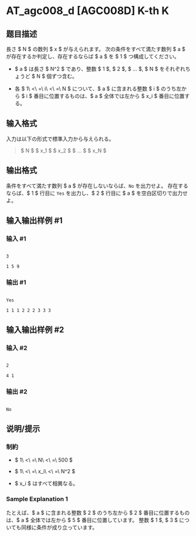 # AT_agc008_d [AGC008D] K-th K

## 题目描述

[problemUrl]: https://atcoder.jp/contests/agc008/tasks/agc008_d

長さ $ N $ の数列 $ x $ が与えられます。 次の条件をすべて満たす数列 $ a $ が存在するか判定し、存在するならば $ a $ を $ 1 $ つ構成してください。

- $ a $ は長さ $ N^2 $ であり、整数 $ 1 $, $ 2 $, $ ... $, $ N $ をそれぞれちょうど $ N $ 個ずつ含む。
- 各 $ 1\ <\ =\ i\ <\ =\ N $ について、$ a $ に含まれる整数 $ i $ のうち左から $ i $ 番目に位置するものは、$ a $ 全体では左から $ x_i $ 番目に位置する。

## 输入格式

入力は以下の形式で標準入力から与えられる。

> $ N $ $ x_1 $ $ x_2 $ $ ... $ $ x_N $

## 输出格式

条件をすべて満たす数列 $ a $ が存在しないならば、`No` を出力せよ。 存在するならば、$ 1 $ 行目に `Yes` を出力し、$ 2 $ 行目に $ a $ を空白区切りで出力せよ。

## 输入输出样例 #1

### 输入 #1

```
3
1 5 9
```

### 输出 #1

```
Yes
1 1 1 2 2 2 3 3 3
```

## 输入输出样例 #2

### 输入 #2

```
2
4 1
```

### 输出 #2

```
No
```

## 说明/提示

### 制約

- $ 1\ <\ =\ N\ <\ =\ 500 $
- $ 1\ <\ =\ x_i\ <\ =\ N^2 $
- $ x_i $ はすべて相異なる。

### Sample Explanation 1

たとえば、$ a $ に含まれる整数 $ 2 $ のうち左から $ 2 $ 番目に位置するものは、$ a $ 全体では左から $ 5 $ 番目に位置しています。 整数 $ 1 $, $ 3 $ についても同様に条件が成り立っています。